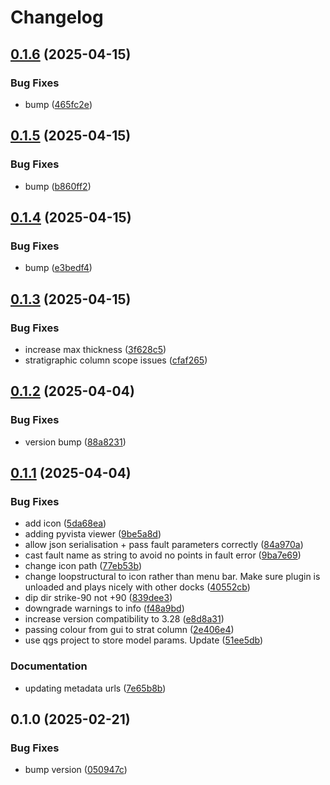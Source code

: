 # Changelog

## [0.1.6](https://github.com/Loop3D/plugin_loopstructural/compare/v0.1.5...v0.1.6) (2025-04-15)


### Bug Fixes

* bump ([465fc2e](https://github.com/Loop3D/plugin_loopstructural/commit/465fc2e74a2c7081247107bb7035b23b2276465a))

## [0.1.5](https://github.com/Loop3D/plugin_loopstructural/compare/v0.1.4...v0.1.5) (2025-04-15)


### Bug Fixes

* bump ([b860ff2](https://github.com/Loop3D/plugin_loopstructural/commit/b860ff2bd43e77d7da2a84c1076d13e558ba9264))

## [0.1.4](https://github.com/Loop3D/plugin_loopstructural/compare/v0.1.3...v0.1.4) (2025-04-15)


### Bug Fixes

* bump ([e3bedf4](https://github.com/Loop3D/plugin_loopstructural/commit/e3bedf41e38ba99d46b515d4cadae72107fe7b68))

## [0.1.3](https://github.com/Loop3D/plugin_loopstructural/compare/v0.1.2...v0.1.3) (2025-04-15)


### Bug Fixes

* increase max thickness ([3f628c5](https://github.com/Loop3D/plugin_loopstructural/commit/3f628c513be479d6d140ebcaf5825521ac26b9e1))
* stratigraphic column scope issues ([cfaf265](https://github.com/Loop3D/plugin_loopstructural/commit/cfaf265864fdd7b7a206270035e3895dae36e2be))

## [0.1.2](https://github.com/Loop3D/plugin_loopstructural/compare/v0.1.1...v0.1.2) (2025-04-04)


### Bug Fixes

* version bump ([88a8231](https://github.com/Loop3D/plugin_loopstructural/commit/88a82314da6fbb6a5f5ad334bff4156a7b3872c7))

## [0.1.1](https://github.com/Loop3D/plugin_loopstructural/compare/v0.1.0...v0.1.1) (2025-04-04)


### Bug Fixes

* add icon ([5da68ea](https://github.com/Loop3D/plugin_loopstructural/commit/5da68ea271ac8d3091c0936b2a30e8c3bbcb0100))
* adding pyvista viewer ([9be5a8d](https://github.com/Loop3D/plugin_loopstructural/commit/9be5a8dedc985050f2e408aee638c7d4c006b432))
* allow json serialisation + pass fault parameters correctly ([84a970a](https://github.com/Loop3D/plugin_loopstructural/commit/84a970a672704ff0e88ca7cc4e05c8a6a793ff59))
* cast fault name as string to avoid no points in fault error ([9ba7e69](https://github.com/Loop3D/plugin_loopstructural/commit/9ba7e690f6f155adf05f733f671858f1f07e0703))
* change icon path ([77eb53b](https://github.com/Loop3D/plugin_loopstructural/commit/77eb53be95ffab87e67e2a93afa828f5443c073d))
* change loopstructural to icon rather than menu bar. Make sure plugin is unloaded and plays nicely with other docks ([40552cb](https://github.com/Loop3D/plugin_loopstructural/commit/40552cb21a629488cde3e167eff7648d49620c55))
* dip dir strike-90 not +90 ([839dee3](https://github.com/Loop3D/plugin_loopstructural/commit/839dee385b2984eb53469938620222ca5320f509))
* downgrade warnings to info ([f48a9bd](https://github.com/Loop3D/plugin_loopstructural/commit/f48a9bd08e9cb81fc52444c8d6f9456261a15d6b))
* increase version compatibility to 3.28 ([e8d8a31](https://github.com/Loop3D/plugin_loopstructural/commit/e8d8a3157943a44c7e4441d76894b9a85be53777))
* passing colour from gui to strat column ([2e406e4](https://github.com/Loop3D/plugin_loopstructural/commit/2e406e4d34e6ac919b84cdb20a959036ea0d5d55))
* use qgs project to store model params. Update ([51ee5db](https://github.com/Loop3D/plugin_loopstructural/commit/51ee5db4e3640cadc421c4714ef58df7d38e7300))


### Documentation

* updating metadata urls ([7e65b8b](https://github.com/Loop3D/plugin_loopstructural/commit/7e65b8bb684f45d1657af59374c95cc2f135783e))

## 0.1.0 (2025-02-21)


### Bug Fixes

* bump version ([050947c](https://github.com/Loop3D/plugin_loopstructural/commit/050947ca6468291ef40c947893215c6f7eb0becc))
